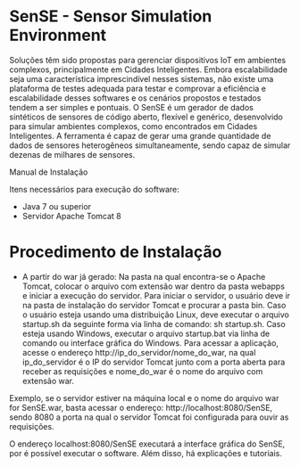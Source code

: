 # SenSE - Sensor Simulation Environment



Soluções têm sido propostas para gerenciar dispositivos IoT em ambientes complexos, principalmente em Cidades Inteligentes. Embora escalabilidade seja uma característica imprescindível nesses sistemas, não existe uma plataforma de testes adequada para testar e comprovar a eficiência e escalabilidade desses softwares e os cenários propostos e testados tendem a ser simples e pontuais. O SenSE é um gerador de dados sintéticos de sensores de código aberto, flexível e genérico, desenvolvido para simular ambientes complexos, como encontrados em Cidades Inteligentes.  A ferramenta é capaz de gerar uma grande quantidade de dados de sensores heterogêneos simultaneamente, sendo capaz de simular dezenas de milhares de sensores. 


Manual de Instalação

Itens necessários para execução do software:
- Java 7 ou superior
- Servidor Apache Tomcat 8

# Procedimento de Instalação

- A partir do war já gerado: Na pasta na qual encontra-se o Apache Tomcat, colocar o arquivo com extensão war dentro da pasta webapps e iniciar a execução do servidor. Para iniciar o servidor, o usuário deve ir na pasta de instalação do servidor Tomcat e procurar a pasta bin. Caso o usuário esteja usando uma distribuição Linux, deve executar o arquivo startup.sh da seguinte forma via linha de comando: sh startup.sh. Caso esteja usando Windows, executar o arquivo startup.bat via linha de comando ou interface gráfica do Windows.  Para acessar a aplicação, acesse o endereço http://ip_do_servidor/nome_do_war, na qual ip_do_servidor é o IP do servidor Tomcat junto com a porta aberta para receber as requisições e nome_do_war é o nome do arquivo com extensão war.

Exemplo, se o servidor estiver na máquina local e o nome do arquivo war for SenSE.war, basta acessar o endereço: http://localhost:8080/SenSE, sendo 8080 a porta na qual o servidor Tomcat foi configurada para ouvir as requisições.

O endereço localhost:8080/SenSE executará a interface gráfica do SenSE, por é possível executar o software. Além disso, há explicações e tutoriais.


